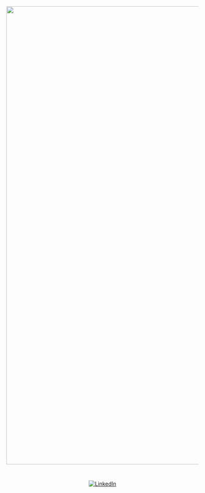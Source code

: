 <div id="header" align="center">
  <img decoding="async" src="Banner Brayan.png" width="1200"/>
</div>

<div style="display: flex; justify-content: center; align-items: center; height: 100px;">
  <a href="www.linkedin.com/in/brayan-luttgues-araya">
    <img src="https://img.shields.io/badge/LinkedIn-0077B5?style=for-the-badge&logo=linkedin&logoColor=white" alt="LinkedIn">
  </a>
</div>

